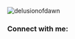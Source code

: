 <p align="left"> <img src="https://komarev.com/ghpvc/?username=delusionofdawn&label=Profile%20views&color=0e75b6&style=flat" alt="delusionofdawn" /> </p>

<h3 align="left">Connect with me:</h3>
<p align="left">
</p>
